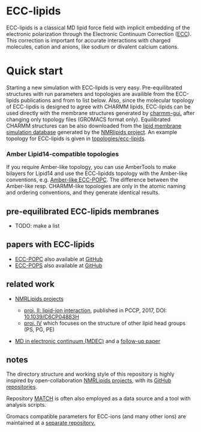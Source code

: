 # ECC-lipids

ECC-lipids is a classical MD lipid force field with 
implicit embedding of the electronic polarization
through the Electronic Continuum Correction ([ECC](https://jmelcr.github.io/blog/ECC-post)).
This correction is important for accurate interactions 
with charged molecules, cation and anions, 
like sodium or divalent calcium cations. 


# Quick start

Starting a new simulation with ECC-lipids is very easy. 
Pre-equilibrated structures with run parameters and topologies 
are availible from the ECC-lipids publications and from to list below. 
Also, since the molecular topology of ECC-lipdis 
is designed to agree with CHARMM lipids,
ECC-lipids can be used directly 
with the membrane structures generated by 
[charmm-gui.](http://charmm-gui.org/)
after changing only topology files (GROMACS format only). 
Equilibrated CHARMM structures can be also downloaded 
from the [lipid membrane simulation database](http://www.nmrlipids.fi/) 
generated by the [NMRlipids project](http://nmrlipids.blogspot.com/). 
An example topology for ECC-lipids is given in 
[topologies/ecc-lipids](https://github.com/jmelcr/ecc_lipids/tree/master/topologies/ecc-lipids).


### Amber Lipid14-compatible topologies
If you require Amber-like topology, you can use AmberTools to
make bilayers for Lipid14 and use the ECC-lipidds topology with
the Amber-like conventions, 
e.g. [Amber-like ECC-POPC](https://github.com/jmelcr/ecc_lipids/blob/master/topologies/ecc-lipids/ecc-popc/ECC-POPC_amber-lipid14-atomic-names.itp). 
The difference between the Amber-like resp. CHARMM-like
topologies are only in the atomic naming and ordering conventions, and
they generate identical results. 


## pre-equilibrated ECC-lipids membranes 

+ TODO: make a list


## papers with ECC-lipids

+ [ECC-POPC](https://pubs.acs.org/doi/10.1021/acs.jpcb.7b12510) also available at [GitHub](https://github.com/ohsOllila/NMRlipids_VI-NewIonModel)
+ [ECC-POPS](https://pubs.acs.org/doi/10.1021/acs.jctc.9b00824) also available at [GitHub](https://github.com/jmelcr/ecc_pops)


## related work

+ [NMRLipids projects](https://nmrlipids.blogspot.cz/)
   + [proj. II: lipid-ion interaction](https://github.com/NMRLipids/lipid_ionINTERACTION), 
      published in PCCP, 2017, DOI: [10.1039/C6CP04883H](https://pubs.rsc.org/en/content/articlelanding/2016/cp/c6cp04883h#!)
   + [proj. IV](https://github.com/NMRLipids/NMRlipidsIVotherHGs) which focuses on the structure of other lipid head groups (PS, PG, PE)

+ [MD in electronic continuum (MDEC)](http://scitation.aip.org/content/aip/journal/jcp/130/8/10.1063/1.3060164) and a [follow-up paper](http://dx.doi.org/10.1021/ct9005807)

## notes

The directory structure and working style of this repository
is highly inspired by open-collaboration [NMRLipids projects](https://nmrlipids.blogspot.cz/),
with its [GitHub repositories](https://github.com/NMRLipids).

Repository [MATCH](https://github.com/NMRLipids/MATCH) is often also employed 
as a data source and a tool with analysis scripts.

Gromacs compatible parameters for ECC-ions (and many other ions)
are maintained at a [separate repository.](https://bitbucket.org/hseara/ions) 
